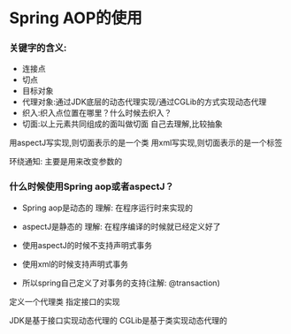 # Spring AOP的使用

### 关键字的含义:
 - 连接点
 - 切点
 - 目标对象
 - 代理对象:通过JDK底层的动态代理实现/通过CGLib的方式实现动态代理
 - 织入:织入点位置在哪里？什么时候去织入？
 - 切面:以上元素共同组成的面叫做切面 自己去理解,比较抽象

用aspectJ写实现,则切面表示的是一个类
用xml写实现,则切面表示的是一个标签

环绕通知: 主要是用来改变参数的

### 什么时候使用Spring aop或者aspectJ？
 - Spring aop是动态的 理解: 在程序运行时来实现的
 - aspectJ是静态的 理解: 在程序编译的时候就已经定义好了

 - 使用aspectJ的时候不支持声明式事务
 - 使用xml的时候支持声明式事务
 - 所以spring自己定义了对事务的支持(注解: @transaction)

定义一个代理类 指定接口的实现

JDK是基于接口实现动态代理的
CGLib是基于类实现动态代理的